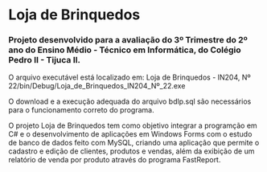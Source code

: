 # Loja de Brinquedos

<h3>Projeto desenvolvido para a avaliação do 3º Trimestre do 2º ano do Ensino Médio - Técnico em Informática, 
do Colégio Pedro II - Tijuca II.</h3>

O arquivo executável está localizado em: Loja de Brinquedos - IN204, Nº 22/bin/Debug/Loja_de_Brinquedos_IN204_Nº_22.exe

O download e a execução adequada do arquivo bdlp.sql são necessários para o funcionamento correto do programa.

<p>O projeto Loja de Brinquedos tem como objetivo integrar a programção em C# e o desenvolvimento de aplicações
em Windows Forms com o estudo de banco de dados feito com MySQL, criando uma aplicação que permite o cadastro e edição
de clientes, produtos e vendas, além da exibição de um relatório de venda por produto através do programa FastReport.</p>
